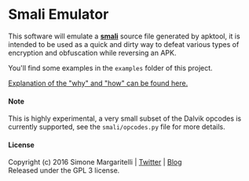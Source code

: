 # Smali Emulator

This software will emulate a [**smali**](https://github.com/JesusFreke/smali) source file generated by apktool, it is intended to be used as a quick and dirty way to defeat various types of encryption and obfuscation while reversing an APK.

You'll find some examples in the `examples` folder of this project.

[Explanation of the "why" and "how" can be found here.](https://www.evilsocket.net/2016/04/18/how-i-defeated-an-obfuscated-and-anti-tamper-apk-with-some-python-and-a-home-made-smali-emulator/)

#### Note

This is highly experimental, a very small subset of the Dalvik opcodes is currently supported, see the `smali/opcodes.py` file for more details.

#### License

Copyright (c) 2016 Simone Margaritelli | [Twitter](https://twitter.com/evilsocket) | [Blog](http://www.evilsocket.net)  
Released under the GPL 3 license.

